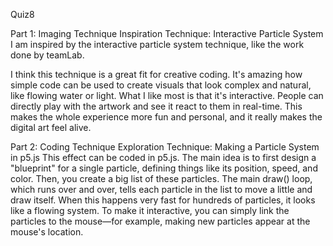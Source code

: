 Quiz8

Part 1: Imaging Technique Inspiration
Technique: Interactive Particle System
I am inspired by the interactive particle system technique, like the work done by teamLab.

I think this technique is a great fit for creative coding. It's amazing how simple code can be used to create visuals that look complex and natural, like flowing water or light. What I like most is that it's interactive. People can directly play with the artwork and see it react to them in real-time. This makes the whole experience more fun and personal, and it really makes the digital art feel alive.

Part 2: Coding Technique Exploration
Technique: Making a Particle System in p5.js
This effect can be coded in p5.js. The main idea is to first design a "blueprint" for a single particle, defining things like its position, speed, and color. Then, you create a big list of these particles. The main draw() loop, which runs over and over, tells each particle in the list to move a little and draw itself. When this happens very fast for hundreds of particles, it looks like a flowing system. To make it interactive, you can simply link the particles to the mouse—for example, making new particles appear at the mouse's location.
